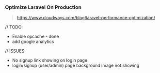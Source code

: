### Optimize Laravel On Production
> https://www.cloudways.com/blog/laravel-performance-optimization/

// TODO:
* Enable opcache - done
* add google analytics


// ISSUES:
* No signup link showing on login page
* login/signup (user/admin) page background image not showing
